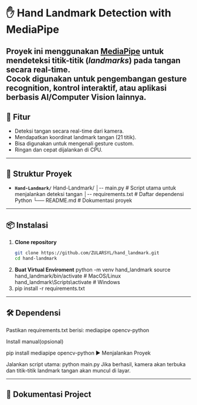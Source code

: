 # ✋ Hand Landmark Detection with MediaPipe

Proyek ini menggunakan **[MediaPipe](https://developers.google.com/mediapipe)** untuk mendeteksi titik-titik (*landmarks*) pada tangan secara real-time.  
Cocok digunakan untuk pengembangan **gesture recognition**, **kontrol interaktif**, atau **aplikasi berbasis AI/Computer Vision** lainnya.
---
## 🚀 Fitur
- Deteksi tangan secara real-time dari kamera.
- Mendapatkan koordinat landmark tangan (21 titik).
- Bisa digunakan untuk mengenali gesture custom.
- Ringan dan cepat dijalankan di CPU.
---
## 📂 Struktur Proyek
- **`Hand-Landmark/`**
Hand-Landmark/
│-- main.py # Script utama untuk menjalankan deteksi tangan
│-- requirements.txt # Daftar dependensi Python
└── README.md # Dokumentasi proyek
---
## 📦 Instalasi
1. **Clone repository**
   ```bash
   git clone https://github.com/ZULARSYL/hand_landmark.git
   cd hand-landmark
2. **Buat Virtual Enviroment**
    python -m venv hand_landmark
    source hand_landmark/bin/activate   # MacOS/Linux
    hand_landmark\Scripts\activate      # Windows 
3. pip install -r requirements.txt

---
## 🛠️ Dependensi
Pastikan requirements.txt berisi:
mediapipe
opencv-python

Install manual(opsional)

pip install mediapipe opencv-python
▶️ Menjalankan Proyek

Jalankan script utama:
python main.py
Jika berhasil, kamera akan terbuka dan titik-titik landmark tangan akan muncul di layar.


---
## 📸 Dokumentasi Project

